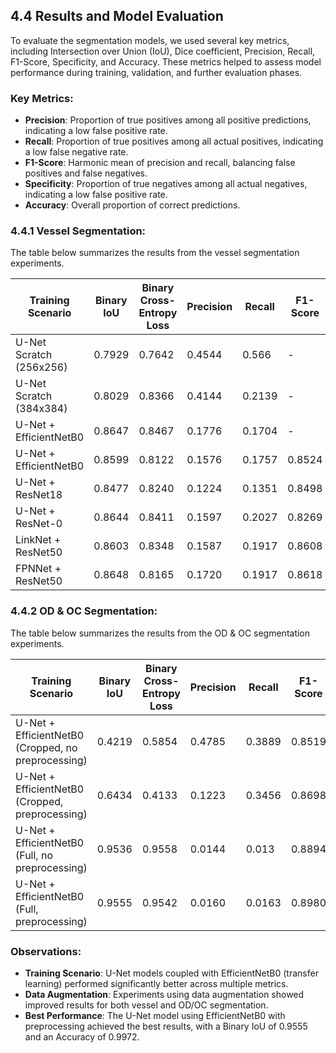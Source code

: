 ## 4.4 Results and Model Evaluation

To evaluate the segmentation models, we used several key metrics, including Intersection over Union (IoU), Dice coefficient, Precision, Recall, F1-Score, Specificity, and Accuracy. These metrics helped to assess model performance during training, validation, and further evaluation phases.

### Key Metrics:
- **Precision**: Proportion of true positives among all positive predictions, indicating a low false positive rate.
- **Recall**: Proportion of true positives among all actual positives, indicating a low false negative rate.
- **F1-Score**: Harmonic mean of precision and recall, balancing false positives and false negatives.
- **Specificity**: Proportion of true negatives among all actual negatives, indicating a low false positive rate.
- **Accuracy**: Overall proportion of correct predictions.

### 4.4.1 Vessel Segmentation:
The table below summarizes the results from the vessel segmentation experiments.

| Training Scenario                  | Binary IoU | Binary Cross-Entropy Loss | Precision | Recall | F1-Score | Specificity | Accuracy | Data Augmentation | Image Size | Epochs | Validation | Evaluation |
|------------------------------------|------------|---------------------------|-----------|--------|-----------|-------------|----------|------------------|------------|--------|------------|------------|
| U-Net Scratch (256x256)            | 0.7929     | 0.7642                    | 0.4544    | 0.566  | -         | -           | -        | No               | 256        | 200    | -          | -          |
| U-Net Scratch (384x384)            | 0.8029     | 0.8366                    | 0.4144    | 0.2139 | -         | -           | -        | No               | 384        | 200    | -          | -          |
| U-Net + EfficientNetB0             | 0.8647     | 0.8467                    | 0.1776    | 0.1704 | -         | -           | -        | No               | 384        | 150    | -          | -          |
| U-Net + EfficientNetB0             | 0.8599     | 0.8122                    | 0.1576    | 0.1757 | 0.8524    | 0.8324      | 0.8423   | No               | 512        | 150    | -          | -          |
| U-Net + ResNet18                   | 0.8477     | 0.8240                    | 0.1224    | 0.1351 | 0.8498    | 0.8315      | 0.8344   | No               | 512        | 100    | -          | -          |
| U-Net + ResNet-0                   | 0.8644     | 0.8411                    | 0.1597    | 0.2027 | 0.8269    | 0.8397      | 0.8332   | No               | 512        | 150    | -          | -          |
| LinkNet + ResNet50                 | 0.8603     | 0.8348                    | 0.1587    | 0.1917 | 0.8608    | 0.7959      | 0.8271   | No               | 512        | 100    | -          | -          |
| FPNNet + ResNet50                  | 0.8648     | 0.8165                    | 0.1720    | 0.1917 | 0.8618    | 0.8255      | 0.8433   | No               | 512        | 100    | -          | -          |

### 4.4.2 OD & OC Segmentation:
The table below summarizes the results from the OD & OC segmentation experiments.

| Training Scenario                                | Binary IoU | Binary Cross-Entropy Loss | Precision | Recall | F1-Score | Specificity | Accuracy | Data Augmentation | Image Size | Epochs | Validation | Evaluation |
|--------------------------------------------------|------------|---------------------------|-----------|--------|-----------|-------------|----------|------------------|------------|--------|------------|------------|
| U-Net + EfficientNetB0 (Cropped, no preprocessing)| 0.4219     | 0.5854                    | 0.4785    | 0.3889 | 0.8519    | 0.8925      | 0.8645   | No               | 512        | 42     | -          | -          |
| U-Net + EfficientNetB0 (Cropped, preprocessing)   | 0.6434     | 0.4133                    | 0.1223    | 0.3456 | 0.8698    | 0.8966      | 0.8793   | No               | 512        | 50     | -          | -          |
| U-Net + EfficientNetB0 (Full, no preprocessing)   | 0.9536     | 0.9558                    | 0.0144    | 0.013  | 0.8894    | 0.8836      | 0.8881   | No               | 512        | 37     | -          | -          |
| U-Net + EfficientNetB0 (Full, preprocessing)      | 0.9555     | 0.9542                    | 0.0160    | 0.0163 | 0.8980    | 0.8664      | 0.8812   | No               | 512        | 45     | -          | -          |

### Observations:
- **Training Scenario**: U-Net models coupled with EfficientNetB0 (transfer learning) performed significantly better across multiple metrics.
- **Data Augmentation**: Experiments using data augmentation showed improved results for both vessel and OD/OC segmentation.
- **Best Performance**: The U-Net model using EfficientNetB0 with preprocessing achieved the best results, with a Binary IoU of 0.9555 and an Accuracy of 0.9972.
